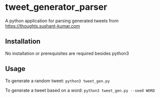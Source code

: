 # tweet_generator_parser
A python application for parsing generated tweets from https://thoughts.sushant-kumar.com

## Installation
No installation or prerequisites are required besides python3

## Usage
To generate a random tweet:
``` python3 tweet_gen.py ```

To generate a tweet based on a word: 
``` python3 tweet_gen.py --seed WORD ```
